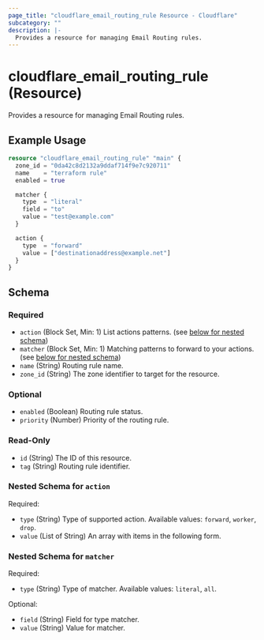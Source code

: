 ```yaml
---
page_title: "cloudflare_email_routing_rule Resource - Cloudflare"
subcategory: ""
description: |-
  Provides a resource for managing Email Routing rules.
---
```


# cloudflare_email_routing_rule (Resource)

Provides a resource for managing Email Routing rules.

## Example Usage

```terraform
resource "cloudflare_email_routing_rule" "main" {
  zone_id = "0da42c8d2132a9ddaf714f9e7c920711"
  name    = "terraform rule"
  enabled = true

  matcher {
    type  = "literal"
    field = "to"
    value = "test@example.com"
  }

  action {
    type  = "forward"
    value = ["destinationaddress@example.net"]
  }
}
```
<!-- schema generated by tfplugindocs -->
## Schema

### Required

- `action` (Block Set, Min: 1) List actions patterns. (see [below for nested schema](#nestedblock--action))
- `matcher` (Block Set, Min: 1) Matching patterns to forward to your actions. (see [below for nested schema](#nestedblock--matcher))
- `name` (String) Routing rule name.
- `zone_id` (String) The zone identifier to target for the resource.

### Optional

- `enabled` (Boolean) Routing rule status.
- `priority` (Number) Priority of the routing rule.

### Read-Only

- `id` (String) The ID of this resource.
- `tag` (String) Routing rule identifier.

<a id="nestedblock--action"></a>
### Nested Schema for `action`

Required:

- `type` (String) Type of supported action. Available values: `forward`, `worker`, `drop`.
- `value` (List of String) An array with items in the following form.


<a id="nestedblock--matcher"></a>
### Nested Schema for `matcher`

Required:

- `type` (String) Type of matcher. Available values: `literal`, `all`.

Optional:

- `field` (String) Field for type matcher.
- `value` (String) Value for matcher.


